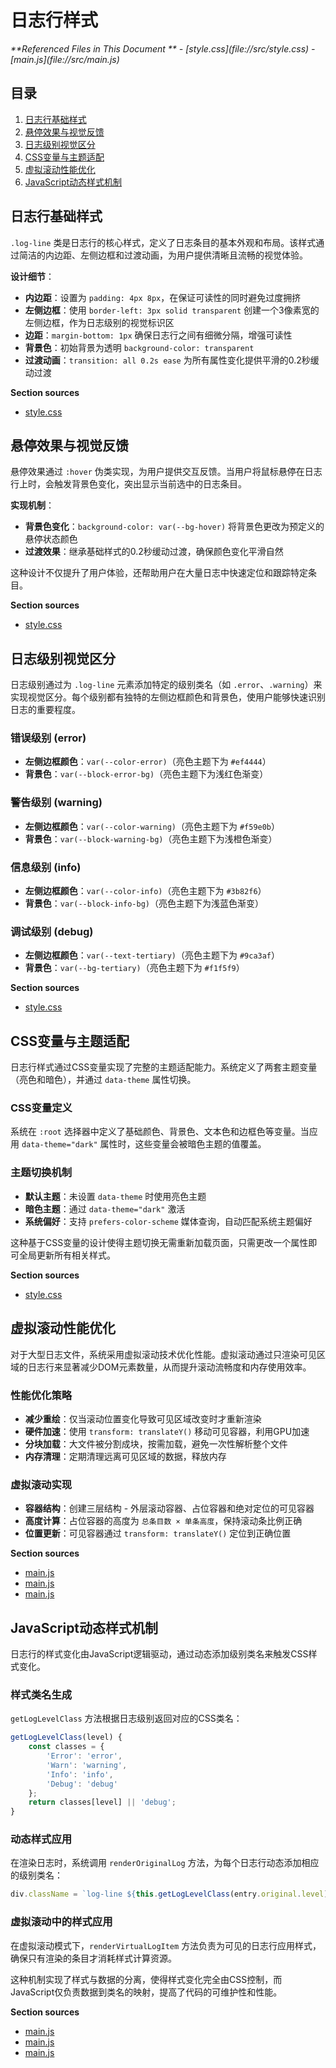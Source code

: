 # 日志行样式

<cite>
**Referenced Files in This Document **   
- [style.css](file://src/style.css)
- [main.js](file://src/main.js)
</cite>

## 目录
1. [日志行基础样式](#日志行基础样式)
2. [悬停效果与视觉反馈](#悬停效果与视觉反馈)
3. [日志级别视觉区分](#日志级别视觉区分)
4. [CSS变量与主题适配](#css变量与主题适配)
5. [虚拟滚动性能优化](#虚拟滚动性能优化)
6. [JavaScript动态样式机制](#javascript动态样式机制)

## 日志行基础样式

`.log-line` 类是日志行的核心样式，定义了日志条目的基本外观和布局。该样式通过简洁的内边距、左侧边框和过渡动画，为用户提供清晰且流畅的视觉体验。

**设计细节**：
- **内边距**：设置为 `padding: 4px 8px`，在保证可读性的同时避免过度拥挤
- **左侧边框**：使用 `border-left: 3px solid transparent` 创建一个3像素宽的左侧边框，作为日志级别的视觉标识区
- **边距**：`margin-bottom: 1px` 确保日志行之间有细微分隔，增强可读性
- **背景色**：初始背景为透明 `background-color: transparent`
- **过渡动画**：`transition: all 0.2s ease` 为所有属性变化提供平滑的0.2秒缓动过渡

**Section sources**
- [style.css](file://src/style.css#L110-L114)

## 悬停效果与视觉反馈

悬停效果通过 `:hover` 伪类实现，为用户提供交互反馈。当用户将鼠标悬停在日志行上时，会触发背景色变化，突出显示当前选中的日志条目。

**实现机制**：
- **背景色变化**：`background-color: var(--bg-hover)` 将背景色更改为预定义的悬停状态颜色
- **过渡效果**：继承基础样式的0.2秒缓动过渡，确保颜色变化平滑自然

这种设计不仅提升了用户体验，还帮助用户在大量日志中快速定位和跟踪特定条目。

**Section sources**
- [style.css](file://src/style.css#L115-L117)

## 日志级别视觉区分

日志级别通过为 `.log-line` 元素添加特定的级别类名（如 `.error`、`.warning`）来实现视觉区分。每个级别都有独特的左侧边框颜色和背景色，使用户能够快速识别日志的重要程度。

### 错误级别 (error)
- **左侧边框颜色**：`var(--color-error)`（亮色主题下为 `#ef4444`）
- **背景色**：`var(--block-error-bg)`（亮色主题下为浅红色渐变）

### 警告级别 (warning)
- **左侧边框颜色**：`var(--color-warning)`（亮色主题下为 `#f59e0b`）
- **背景色**：`var(--block-warning-bg)`（亮色主题下为浅橙色渐变）

### 信息级别 (info)
- **左侧边框颜色**：`var(--color-info)`（亮色主题下为 `#3b82f6`）
- **背景色**：`var(--block-info-bg)`（亮色主题下为浅蓝色渐变）

### 调试级别 (debug)
- **左侧边框颜色**：`var(--text-tertiary)`（亮色主题下为 `#9ca3af`）
- **背景色**：`var(--bg-tertiary)`（亮色主题下为 `#f1f5f9`）

**Section sources**
- [style.css](file://src/style.css#L119-L134)

## CSS变量与主题适配

日志行样式通过CSS变量实现了完整的主题适配能力。系统定义了两套主题变量（亮色和暗色），并通过 `data-theme` 属性切换。

### CSS变量定义
系统在 `:root` 选择器中定义了基础颜色、背景色、文本色和边框色等变量。当应用 `data-theme="dark"` 属性时，这些变量会被暗色主题的值覆盖。

### 主题切换机制
- **默认主题**：未设置 `data-theme` 时使用亮色主题
- **暗色主题**：通过 `data-theme="dark"` 激活
- **系统偏好**：支持 `prefers-color-scheme` 媒体查询，自动匹配系统主题偏好

这种基于CSS变量的设计使得主题切换无需重新加载页面，只需更改一个属性即可全局更新所有相关样式。

**Section sources**
- [style.css](file://src/style.css#L1-L108)

## 虚拟滚动性能优化

对于大型日志文件，系统采用虚拟滚动技术优化性能。虚拟滚动通过只渲染可见区域的日志行来显著减少DOM元素数量，从而提升滚动流畅度和内存使用效率。

### 性能优化策略
- **减少重绘**：仅当滚动位置变化导致可见区域改变时才重新渲染
- **硬件加速**：使用 `transform: translateY()` 移动可见容器，利用GPU加速
- **分块加载**：大文件被分割成块，按需加载，避免一次性解析整个文件
- **内存清理**：定期清理远离可见区域的数据，释放内存

### 虚拟滚动实现
- **容器结构**：创建三层结构 - 外层滚动容器、占位容器和绝对定位的可见容器
- **高度计算**：占位容器的高度为 `总条目数 × 单条高度`，保持滚动条比例正确
- **位置更新**：可见容器通过 `transform: translateY()` 定位到正确位置

**Section sources**
- [main.js](file://src/main.js#L1386-L1404)
- [main.js](file://src/main.js#L1510-L1543)
- [main.js](file://src/main.js#L1801-L1851)

## JavaScript动态样式机制

日志行的样式变化由JavaScript逻辑驱动，通过动态添加级别类名来触发CSS样式变化。

### 样式类名生成
`getLogLevelClass` 方法根据日志级别返回对应的CSS类名：
```javascript
getLogLevelClass(level) {
    const classes = {
        'Error': 'error',
        'Warn': 'warning',
        'Info': 'info',
        'Debug': 'debug'
    };
    return classes[level] || 'debug';
}
```

### 动态样式应用
在渲染日志时，系统调用 `renderOriginalLog` 方法，为每个日志行动态添加相应的级别类名：
```javascript
div.className = `log-line ${this.getLogLevelClass(entry.original.level)} fade-in`;
```

### 虚拟滚动中的样式应用
在虚拟滚动模式下，`renderVirtualLogItem` 方法负责为可见的日志行应用样式，确保只有渲染的条目才消耗样式计算资源。

这种机制实现了样式与数据的分离，使得样式变化完全由CSS控制，而JavaScript仅负责数据到类名的映射，提高了代码的可维护性和性能。

**Section sources**
- [main.js](file://src/main.js#L945-L953)
- [main.js](file://src/main.js#L842-L865)
- [main.js](file://src/main.js#L1878-L1921)